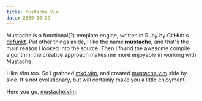 ```yaml
---
title: Mustache Vim
date: 2009-10-29
---
```


Mustache is a functional(?) template engine, written in Ruby by GitHub's [defunkt](http://github.com/defunkt). Put other things aside, I like the name **mustache**, and that's the main reason I looked into the source. Then I found the awesome compile algorithm, the creative approach makes me more enjoyable in working with Mustache.

I like Vim too. So I grabbed [mkd.vim](http://plasticboy.com/markdown-vim-mode/), and created [mustache.vim][1] side by side. It's not evolutionary, but will certainly make you a little enjoyment.

Here you go, [mustache.vim][1].

[1]: http://github.com/juvenn/mustache.vim "Vim syntax hilighting for Mustache"
